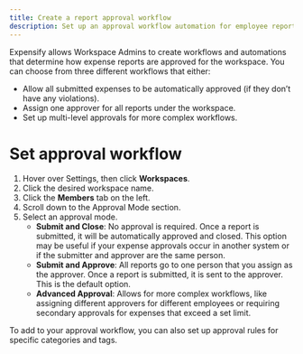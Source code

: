 ```yaml
---
title: Create a report approval workflow
description: Set up an approval workflow automation for employee reports
---
```

<div id="expensify-classic" markdown="1">

Expensify allows Workspace Admins to create workflows and automations that determine how expense reports are approved for the workspace. You can choose from three different workflows that either:
- Allow all submitted expenses to be automatically approved (if they don’t have any violations).
- Assign one approver for all reports under the workspace.
- Set up multi-level approvals for more complex workflows. 

# Set approval workflow

1. Hover over Settings, then click **Workspaces**.
2. Click the desired workspace name. 
3. Click the **Members** tab on the left. 
4. Scroll down to the Approval Mode section. 
5. Select an approval mode. 
   - **Submit and Close**: No approval is required. Once a report is submitted, it will be automatically approved and closed. This option may be useful if your expense approvals occur in another system or if the submitter and approver are the same person.
   - **Submit and Approve**: All reports go to one person that you assign as the approver. Once a report is submitted, it is sent to the approver. This is the default option. 
   - **Advanced Approval**: Allows for more complex workflows, like assigning different approvers for different employees or requiring secondary approvals for expenses that exceed a set limit.

To add to your approval workflow, you can also set up approval rules for specific categories and tags. 

</div>
